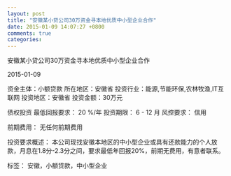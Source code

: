```yaml
---
layout: post
title: "安徽某小贷公司30万资金寻本地优质中小型企业合作"
date: 2015-01-09 14:07:27 +0800
comments: true
categories: 
---
```

安徽某小贷公司30万资金寻本地优质中小型企业合作



2015-01-09

资金主体：小额贷款
所在地区：安徽省
投资行业：能源,节能环保,农林牧渔,IT互联网
投资地区：安徽省
投资金额：30万元

债权投资
最低回报要求：
                            20 %/年
                                                                                投资期限：
                            6 - 12 月
                                                                                                                                        风控要求：
                            信用

前期费用：
无任何前期费用

投资要求概述：
本公司现找安徽本地区的中小型企业或具有还款能力的个人放款，月息在1.8分-2.3分之间，要求最低年回报20%，前期无费用，有意者联系。

标签：
安徽，小额贷款，中小型企业

